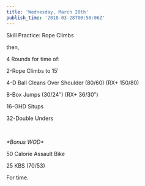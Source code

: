 ```yaml
---
title: 'Wednesday, March 28th'
publish_time: '2018-03-28T00:50:06Z'
---
```


Skill Practice: Rope Climbs

then,

4 Rounds for time of:

2-Rope Climbs to 15′

4-D Ball Cleans Over Shoulder (80/60) (RX+ 150/80)

8-Box Jumps (30/24″) (RX+ 36/30″)

16-GHD Situps

32-Double Unders

 

*\*Bonus WOD\**

50 Calorie Assault Bike

25 KBS (70/53)

For time.
